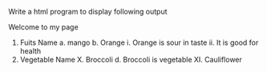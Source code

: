 Write a html program to display following output

Welcome to my page

1. Fuits Name
   a. mango
   b. Orange
   i. Orange is sour in taste
   ii. It is good for health
2. Vegetable Name
   X. Broccoli
   d. Broccoli is vegetable
   XI. Cauliflower
